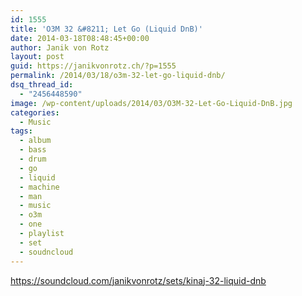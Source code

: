 ```yaml
---
id: 1555
title: 'O3M 32 &#8211; Let Go (Liquid DnB)'
date: 2014-03-18T08:48:45+00:00
author: Janik von Rotz
layout: post
guid: https://janikvonrotz.ch/?p=1555
permalink: /2014/03/18/o3m-32-let-go-liquid-dnb/
dsq_thread_id:
  - "2456448590"
image: /wp-content/uploads/2014/03/O3M-32-Let-Go-Liquid-DnB.jpg
categories:
  - Music
tags:
  - album
  - bass
  - drum
  - go
  - liquid
  - machine
  - man
  - music
  - o3m
  - one
  - playlist
  - set
  - soudncloud
---
```

https://soundcloud.com/janikvonrotz/sets/kinaj-32-liquid-dnb